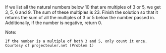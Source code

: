 If we list all the natural numbers below 10 that are multiples of 3 or 5, we get 3, 5, 6 and 9. The sum of these multiples is 23. 
Finish the solution so that it returns the sum of all the multiples of 3 or 5 below the number passed in. Additionally, if the number is negative, return 0.

Note:
```
If the number is a multiple of both 3 and 5, only count it once.
Courtesy of projecteuler.net (Problem 1)
```
